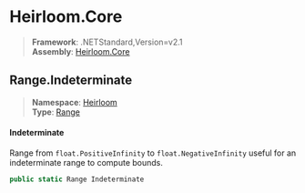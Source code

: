 # Heirloom.Core

> **Framework**: .NETStandard,Version=v2.1  
> **Assembly**: [Heirloom.Core][0]  

## Range.Indeterminate

> **Namespace**: [Heirloom][0]  
> **Type**: [Range][1]  

#### Indeterminate

Range from `float.PositiveInfinity` to `float.NegativeInfinity` useful for an indeterminate range to compute bounds.

```cs
public static Range Indeterminate
```

[0]: ../Heirloom.Core.md
[1]: Heirloom.Range.md
